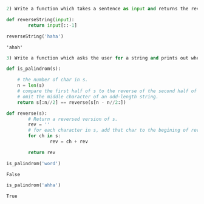 

```python
2) Write a function which takes a sentence as input and returns the reverse order of the words. ie "these are words" --> "words are these". Bonus: Capitalize the the first letter of the first word and end the returned string with the same punctuation as the input string. ie "these are words!" --> "Words are these!"
```


```python
def reverseString(input):
        return input[::-1]
```


```python
reverseString('haha')
```




    'ahah'




```python
3) Write a function which asks the user for a string and prints out whether the string is a palindrome or not
```


```python
def is_palindrom(s):

    # the number of char in s.
    n = len(s)
    # compare the first half of s to the reverse of the second half of s
    # omit the middle character of an odd-length string. 
    return s[:n//2] == reverse(s[n - n//2:])

def reverse(s):
        # Return a reversed version of s.
        rev = ''
        # for each character in s, add that char to the begining of rev.
        for ch in s:
                rev = ch + rev

        return rev
```


```python
is_palindrom('word')
```




    False




```python
is_palindrom('ahha')
```




    True




```python

```


```python

```


```python

```


```python

```


```python

```


```python

```
